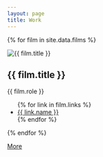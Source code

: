 ```yaml
---
layout: page
title: Work
---
```


{% for film in site.data.films %}
<div class="card">
  <img class="card-image" src="/img/{{ film.image }}" alt="{{ film.title }}">
  <div class="card-main">
    <h2 class="card-title">{{ film.title }}</h2>
    <p>{{ film.role }}</p>
    <ul class="card-list">
    {% for link in film.links %}
      <li><a href="{{ link.link }}" target="_blank">{{ link.name }}</a></li>
    {% endfor %}
    </ul>
  </div>
</div>
{% endfor %}

<a class="btn" href="http://www.imdb.com/name/nm3598310/" target="_blank">More</a>
